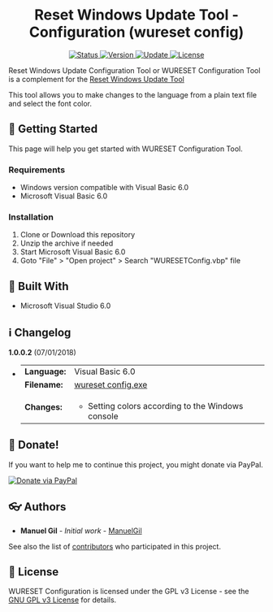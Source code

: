 <div align="center">
	<h1> Reset Windows Update Tool - Configuration (wureset config) </h1>
</div>

<div align="center">
	<a href="#changelog">
		<img src="https://img.shields.io/badge/stability-stable-green.svg" alt="Status">
	</a>
	<a href="#changelog">
		<img src="https://img.shields.io/badge/release-v1.0.0.2-blue.svg" alt="Version">
	</a>
	<a href="#changelog">
		<img src="https://img.shields.io/badge/update-november-yellowgreen.svg" alt="Update">
	</a>
	<a href="#license">
		<img src="https://img.shields.io/badge/license-GPL%20v3%20License-green.svg" alt="License">
	</a>
</div>

Reset Windows Update Configuration Tool or WURESET Configuration Tool is a
 complement for the [Reset Windows Update Tool](https://github.com/ManuelGil/Reset-Windows-Update-Tool)

This tool allows you to make changes to the language from a plain text file and
 select the font color.

<a name="started"></a>
## :traffic_light: Getting Started

This page will help you get started with WURESET Configuration Tool.

<a name="requirements"></a>
### Requirements

  * Windows version compatible with Visual Basic 6.0
  * Microsoft Visual Basic 6.0

<a name="installation"></a>
### Installation

  1. Clone or Download this repository
  2. Unzip the archive if needed
  3. Start Microsoft Visual Basic 6.0
  4. Goto "File" > "Open project" > Search "WURESETConfig.vbp" file

<a name="built"></a>
## :wrench: Built With

  * Microsoft Visual Studio 6.0

<a name="changelog"></a>
## :information_source: Changelog

**1.0.0.2** (07/01/2018)

  * <table border="0" cellpadding="4">
		<tr>
			<td>
				<strong>Language:</strong>
			</td>
			<td>
				Visual Basic 6.0
			</td>
		</tr>
		<tr>
			<td>
				<strong>Filename:</strong>
			</td>
			<td>
				<a href="https://github.com/ManuelGil/Reset-Windows-Update-Tool-Configuration">
					wureset config.exe
				</a>
			</td>
		</tr>
		<tr>
			<td>
				<strong>Changes:</strong>
			</td>
			<td>
				<ul>
					<li>
						Setting colors according to the Windows console
					</li>
				</ul>
			</td>
		</tr>
	</table>

<a name="Donate"></a>
## :gift: Donate!

If you want to help me to continue this project, you might donate via PayPal.

<a href="https://paypal.me/ManuelFGil"><img src="https://www.paypalobjects.com/webstatic/en_US/i/btn/png/btn_donate_92x26.png" alt="Donate via PayPal"></a>

<a name="authors"></a>
## :eyeglasses: Authors

  * **Manuel Gil** - *Initial work* - [ManuelGil](https://github.com/ManuelGil) 

See also the list of [contributors](https://github.com/ManuelGil/Reset-Windows-Update-Tool-Configuration/contributors)
 who participated in this project.

<a name="license"></a>
## :memo: License

WURESET Configuration is licensed under the GPL v3 License - see the
 [GNU GPL v3 License](https://www.gnu.org/licenses/gpl-3.0) for details.
